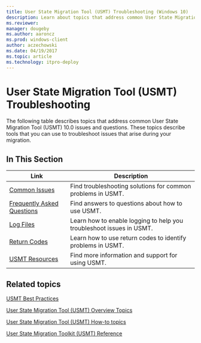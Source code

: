 ```yaml
---
title: User State Migration Tool (USMT) Troubleshooting (Windows 10)
description: Learn about topics that address common User State Migration Tool (USMT) 10.0 issues and questions to assist in troubleshooting.
ms.reviewer: 
manager: dougeby
ms.author: aaroncz
ms.prod: windows-client
author: aczechowski
ms.date: 04/19/2017
ms.topic: article
ms.technology: itpro-deploy
---
```


# User State Migration Tool (USMT) Troubleshooting

The following table describes topics that address common User State Migration Tool (USMT) 10.0 issues and questions. These topics describe tools that you can use to troubleshoot issues that arise during your migration.

## In This Section

| Link | Description |
|--- |--- |
|[Common Issues](usmt-common-issues.md)|Find troubleshooting solutions for common problems in USMT.|
|[Frequently Asked Questions](usmt-faq.yml)|Find answers to questions about how to use USMT.|
|[Log Files](usmt-log-files.md)|Learn how to enable logging to help you troubleshoot issues in USMT.|
|[Return Codes](usmt-return-codes.md)|Learn how to use return codes to identify problems in USMT.|
|[USMT Resources](usmt-resources.md)|Find more information and support for using USMT.|

## Related topics

[USMT Best Practices](usmt-best-practices.md)

[User State Migration Tool (USMT) Overview Topics](usmt-topics.md)

[User State Migration Tool (USMT) How-to topics](usmt-how-to.md)

[User State Migration Toolkit (USMT) Reference](usmt-reference.md)
